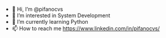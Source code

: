 - 👋 Hi, I’m @pifanocvs
- 👀 I’m interested in System Development
- 🌱 I’m currently learning Python
- 📫 How to reach me https://www.linkedin.com/in/pifanocvs/

<!---
pifanocvs/pifanocvs is a ✨ special ✨ repository because its `README.md` (this file) appears on your GitHub profile.
You can click the Preview link to take a look at your changes.
--->
